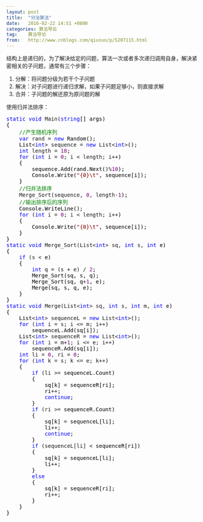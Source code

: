 ```yaml
---
layout: post
title:  "分治算法"
date:   2016-02-22 14:51 +0800
categories: 算法导论
tag:    算法导论
from:   http://www.cnblogs.com/qiusuo/p/5207115.html
---
```

<p>结构上是递归的，为了解决给定的问题，算法一次或者多次递归调用自身，解决紧密相关的子问题，通常有三个步骤：</p>
<ol>
<li>分解：将问题分级为若干个子问题</li>
<li>解决：对子问题进行递归求解，如果子问题足够小，则直接求解</li>
<li>合并：子问题的解还原为原问题的解</li>
</ol>
<p>使用归并法排序：</p>
<div class="cnblogs_code">
<pre><span style="color: #0000ff;">static</span> <span style="color: #0000ff;">void</span> Main(<span style="color: #0000ff;">string</span><span style="color: #000000;">[] args)
{
    </span><span style="color: #008000;">//</span><span style="color: #008000;">产生随机序列</span>
    <span style="color: #0000ff;">var</span> rand = <span style="color: #0000ff;">new</span><span style="color: #000000;"> Random();
    List</span>&lt;<span style="color: #0000ff;">int</span>&gt; sequence = <span style="color: #0000ff;">new</span> List&lt;<span style="color: #0000ff;">int</span>&gt;<span style="color: #000000;">();
    </span><span style="color: #0000ff;">int</span> length = <span style="color: #800080;">18</span><span style="color: #000000;">;
    </span><span style="color: #0000ff;">for</span> (<span style="color: #0000ff;">int</span> i = <span style="color: #800080;">0</span>; i &lt; length; i++<span style="color: #000000;">)
    {
        sequence.Add(rand.Next()</span>%<span style="color: #800080;">10</span><span style="color: #000000;">);
        Console.Write(</span><span style="color: #800000;">"</span><span style="color: #800000;">{0}\t</span><span style="color: #800000;">"</span><span style="color: #000000;">, sequence[i]);
    }
    </span><span style="color: #008000;">//</span><span style="color: #008000;">归并法排序</span>
    Merge_Sort(sequence, <span style="color: #800080;">0</span>, length-<span style="color: #800080;">1</span><span style="color: #000000;">);
    </span><span style="color: #008000;">//</span><span style="color: #008000;">输出排序后的序列</span>
<span style="color: #000000;">    Console.WriteLine();
    </span><span style="color: #0000ff;">for</span> (<span style="color: #0000ff;">int</span> i = <span style="color: #800080;">0</span>; i &lt; length; i++<span style="color: #000000;">)
    {
        Console.Write(</span><span style="color: #800000;">"</span><span style="color: #800000;">{0}\t</span><span style="color: #800000;">"</span><span style="color: #000000;">, sequence[i]);
    }
}
</span><span style="color: #0000ff;">static</span> <span style="color: #0000ff;">void</span> Merge_Sort(List&lt;<span style="color: #0000ff;">int</span>&gt; sq, <span style="color: #0000ff;">int</span> s, <span style="color: #0000ff;">int</span><span style="color: #000000;"> e)
{
    </span><span style="color: #0000ff;">if</span> (s &lt;<span style="color: #000000;"> e)
    {
        </span><span style="color: #0000ff;">int</span> q = (s + e) / <span style="color: #800080;">2</span><span style="color: #000000;">;
        Merge_Sort(sq, s, q);
        Merge_Sort(sq, q</span>+<span style="color: #800080;">1</span><span style="color: #000000;">, e);
        Merge(sq, s, q, e);
    }
}
</span><span style="color: #0000ff;">static</span> <span style="color: #0000ff;">void</span> Merge(List&lt;<span style="color: #0000ff;">int</span>&gt; sq, <span style="color: #0000ff;">int</span> s, <span style="color: #0000ff;">int</span> m, <span style="color: #0000ff;">int</span><span style="color: #000000;"> e)
{
    List</span>&lt;<span style="color: #0000ff;">int</span>&gt; sequenceL = <span style="color: #0000ff;">new</span> List&lt;<span style="color: #0000ff;">int</span>&gt;<span style="color: #000000;">();
    </span><span style="color: #0000ff;">for</span> (<span style="color: #0000ff;">int</span> i = s; i &lt;= m; i++<span style="color: #000000;">)
        sequenceL.Add(sq[i]);
    List</span>&lt;<span style="color: #0000ff;">int</span>&gt; sequenceR = <span style="color: #0000ff;">new</span> List&lt;<span style="color: #0000ff;">int</span>&gt;<span style="color: #000000;">();
    </span><span style="color: #0000ff;">for</span> (<span style="color: #0000ff;">int</span> i = m+<span style="color: #800080;">1</span>; i &lt;= e; i++<span style="color: #000000;">)
        sequenceR.Add(sq[i]);
    </span><span style="color: #0000ff;">int</span> li = <span style="color: #800080;">0</span>, ri = <span style="color: #800080;">0</span><span style="color: #000000;">;
    </span><span style="color: #0000ff;">for</span> (<span style="color: #0000ff;">int</span> k = s; k &lt;= e; k++<span style="color: #000000;">)
    {
        </span><span style="color: #0000ff;">if</span> (li &gt;=<span style="color: #000000;"> sequenceL.Count)
        {
            sq[k] </span>=<span style="color: #000000;"> sequenceR[ri];
            ri</span>++<span style="color: #000000;">;
            </span><span style="color: #0000ff;">continue</span><span style="color: #000000;">;
        }
        </span><span style="color: #0000ff;">if</span> (ri &gt;=<span style="color: #000000;"> sequenceR.Count)
        {
            sq[k] </span>=<span style="color: #000000;"> sequenceL[li];
            li</span>++<span style="color: #000000;">;
            </span><span style="color: #0000ff;">continue</span><span style="color: #000000;">;
        }
        </span><span style="color: #0000ff;">if</span> (sequenceL[li] &lt;<span style="color: #000000;"> sequenceR[ri])
        {
            sq[k] </span>=<span style="color: #000000;"> sequenceL[li];
            li</span>++<span style="color: #000000;">;
        }
        </span><span style="color: #0000ff;">else</span><span style="color: #000000;">
        {
            sq[k] </span>=<span style="color: #000000;"> sequenceR[ri];
            ri</span>++<span style="color: #000000;">;
        }
    }
}</span></pre>
</div>
<p>&nbsp;</p>
